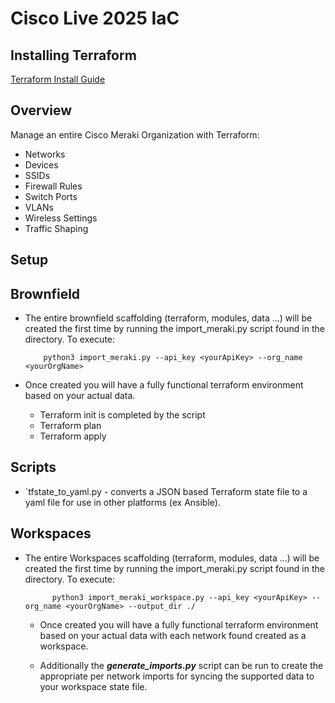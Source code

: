 # Cisco Live 2025 IaC

## Installing Terraform
[Terraform Install Guide](https://developer.hashicorp.com/terraform/tutorials/aws-get-started/install-cli)

## Overview
Manage an entire Cisco Meraki Organization with Terraform:
- Networks
- Devices
- SSIDs
- Firewall Rules
- Switch Ports
- VLANs
- Wireless Settings
- Traffic Shaping

## Setup
## Brownfield
- The entire brownfield scaffolding (terraform, modules, data ...) will be created the first time by running
  the import_meraki.py script found in the directory. To execute:
  
          
          python3 import_meraki.py --api_key <yourApiKey> --org_name <yourOrgName>
          

- Once created you will have a fully functional terraform environment based on your actual data.
  - Terraform init is completed by the script
  - Terraform plan
  - Terraform apply
 
## Scripts
- `tfstate_to_yaml.py - converts a JSON based Terraform state file to a yaml file for use in other platforms (ex Ansible).

## Workspaces
- The entire Workspaces scaffolding (terraform, modules, data ...) will be created the first time by running
  the import_meraki.py script found in the directory. To execute:
  
          
            python3 import_meraki_workspace.py --api_key <yourApiKey> --org_name <yourOrgName> --output_dir ./
          

  - Once created you will have a fully functional terraform environment based on your actual data with each network found created as a  workspace.

  - Additionally the ***generate_imports.py*** script can be run to create the appropriate per network imports for syncing the supported data to your workspace state file.

